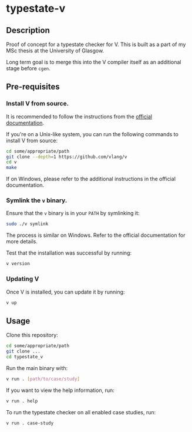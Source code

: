 # typestate-v

## Description

Proof of concept for a typestate checker for V. This is built as a part of my MSc thesis at the University of Glasgow.

Long term goal is to merge this into the V compiler itself as an additional stage before `cgen`.

## Pre-requisites

### Install V from source.

It is recommended to follow the instructions from
the [official documentation](https://github.com/vlang/v/blob/master/README.md#installing-v-from-source).

If you're on a Unix-like system, you can run the following commands to install V from source:

```bash
cd some/appropriate/path
git clone --depth=1 https://github.com/vlang/v
cd v
make
```

If on Windows, please refer to the additional instructions in the official documentation.

### Symlink the `v` binary.

Ensure that the `v` binary is in your `PATH` by symlinking it:

```bash
sudo ./v symlink
```

The process is similar on Windows. Refer to the official documentation for more details.

Test that the installation was successful by running:

```bash
v version
```

### Updating V

Once V is installed, you can update it by running:

```bash
v up
```

## Usage

Clone this repository:

```bash
cd some/appropriate/path
git clone ...
cd typestate_v
```

Run the main binary with:

```bash
v run . [path/to/case/study]
```

If you want to view the help information, run:

```bash
v run . help
```


To run the typestate checker on all enabled case studies, run:

```bash
v run . case-study
```

